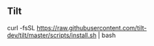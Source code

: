 ## Tilt
curl -fsSL https://raw.githubusercontent.com/tilt-dev/tilt/master/scripts/install.sh | bash
